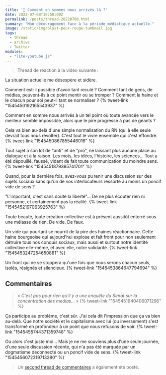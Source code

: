```yaml
---
title: '🧶 Comment en sommes nous arrivés là ?'
date: 2022-07-08T18:50:00Z
permalink: /posts/thread-20220708.html
summary: "Mon découragement face à la période médiatique actuelle."
image: /static/img/blast-peur-rouge-tumbnail.jpg
tags:
  - thread
  - archive
  - Twitter
modules:
  - "lite-youtube.js"
---
```


> Thread de réaction à la vidéo suivante :
>
> <lite-youtube videoid="arnvgEoMHwY" nocookie></lite-youtube>

La situation actuelle me désespère et sidère.

Comment est-il possible d'avoir tant reculé ?
Comment tant de gens, de médias, peuvent-ils à ce point mentir ou se tromper ?
Comment la haine et le chacun pour soi peut-il tant se normaliser ? 
{% tweet-link "1545450192165543937" %}

Comment en somme nous arrivés à un tel point où toute avancée vers le meilleur semble impossible, alors que le pire progresse à pas de géants ?

Cela va bien au-delà d'une simple normalisation du RN (qui à elle seule devrait tous nous révolter).
C'est tout le vivre ensemble qui c'est effondré.
{% tweet-link "1545450867855446016" %}

Tout sujet a son lot de "anti" et de "pro", ne laissant plus aucune place au dialogue et à la raison.
Les mots, les idées, l'histoire, les sciences... Tout a été dépouillé, faussé, vidant de fait toute communication du moindre sens.
{% tweet-link "1545451879395741701" %}

Quand, pour la dernière fois, avez-vous pu tenir une discussion sur des sujets sociaux sans qu'un de vos interlocuteurs ressorte au moins un poncif vide de sens ?

"L'important, c'est sans doute la liberté"... De ne plus écouter rien ni personne, et certainement pas la réalité.
{% tweet-link "1545452197063925763" %}

Toute beauté, toute création collective est à présent aussitôt enterré sous une mélasse de rien. De vide. De faux.

Un vide qui pourtant se nourrit de la pire des haines réactionnaire.
Cette haine bourgeoise qui aujourd'hui explose et fait front pour non seulement détruire tous nos conquis sociaux, mais aussi et surtout notre identité collective elle-même, et avec elle, notre solidarité.
{% tweet-link "1545453247254650881" %}

Un front qui ne se stoppera qu'une fois que nous serons chacun seuls, isolés, résignés et silencieux.
{% tweet-link "1545453864647794694" %}

## Commentaires

> « _C'est pas pour rien qu'il y a une enquête du Sénat sur la concentration des medias..._ »
> {% tweet-link "1545451940406071296" %}


Ça participe au problème, c'est sûr. J'ai cela dit l'impression que ça va bien au-delà. Que notre société et le capitalisme avec lui (ou inversement) s'est transformé en profondeur à un point que nous refusons de voir.
{% tweet-link "1545455744371359748" %}

Ou alors c'est juste moi... Mais je ne me souviens plus d'une seule journée, d'une seule discussion récente, qui n'a pas été marquée par un dogmatisme déconnecté ou un poncif vide de sens.
{% tweet-link "1545456072319713280" %}

> Un [second thread de commentaires](https://twitter.com/ygrenzinger/status/1545457735436849152) a également été posté.
